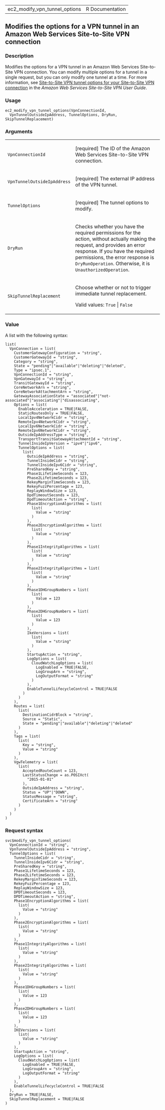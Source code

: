<table style="width: 100%;">
<tbody>
<tr class="odd">
<td>ec2_modify_vpn_tunnel_options</td>
<td style="text-align: right;">R Documentation</td>
</tr>
</tbody>
</table>

## Modifies the options for a VPN tunnel in an Amazon Web Services Site-to-Site VPN connection

### Description

Modifies the options for a VPN tunnel in an Amazon Web Services
Site-to-Site VPN connection. You can modify multiple options for a
tunnel in a single request, but you can only modify one tunnel at a
time. For more information, see [Site-to-Site VPN tunnel options for
your Site-to-Site VPN
connection](https://docs.aws.amazon.com/vpn/latest/s2svpn/VPNTunnels.html)
in the *Amazon Web Services Site-to-Site VPN User Guide*.

### Usage

    ec2_modify_vpn_tunnel_options(VpnConnectionId,
      VpnTunnelOutsideIpAddress, TunnelOptions, DryRun, SkipTunnelReplacement)

### Arguments

<table>
<colgroup>
<col style="width: 35%" />
<col style="width: 65%" />
</colgroup>
<tbody>
<tr class="odd">
<td><code
id="ec2_modify_vpn_tunnel_options_:_VpnConnectionId">VpnConnectionId</code></td>
<td><p>[required] The ID of the Amazon Web Services Site-to-Site VPN
connection.</p></td>
</tr>
<tr class="even">
<td><code
id="ec2_modify_vpn_tunnel_options_:_VpnTunnelOutsideIpAddress">VpnTunnelOutsideIpAddress</code></td>
<td><p>[required] The external IP address of the VPN tunnel.</p></td>
</tr>
<tr class="odd">
<td><code
id="ec2_modify_vpn_tunnel_options_:_TunnelOptions">TunnelOptions</code></td>
<td><p>[required] The tunnel options to modify.</p></td>
</tr>
<tr class="even">
<td><code id="ec2_modify_vpn_tunnel_options_:_DryRun">DryRun</code></td>
<td><p>Checks whether you have the required permissions for the action,
without actually making the request, and provides an error response. If
you have the required permissions, the error response is
<code>DryRunOperation</code>. Otherwise, it is
<code>UnauthorizedOperation</code>.</p></td>
</tr>
<tr class="odd">
<td><code
id="ec2_modify_vpn_tunnel_options_:_SkipTunnelReplacement">SkipTunnelReplacement</code></td>
<td><p>Choose whether or not to trigger immediate tunnel
replacement.</p>
<p>Valid values: <code>True</code> | <code>False</code></p></td>
</tr>
</tbody>
</table>

### Value

A list with the following syntax:

    list(
      VpnConnection = list(
        CustomerGatewayConfiguration = "string",
        CustomerGatewayId = "string",
        Category = "string",
        State = "pending"|"available"|"deleting"|"deleted",
        Type = "ipsec.1",
        VpnConnectionId = "string",
        VpnGatewayId = "string",
        TransitGatewayId = "string",
        CoreNetworkArn = "string",
        CoreNetworkAttachmentArn = "string",
        GatewayAssociationState = "associated"|"not-associated"|"associating"|"disassociating",
        Options = list(
          EnableAcceleration = TRUE|FALSE,
          StaticRoutesOnly = TRUE|FALSE,
          LocalIpv4NetworkCidr = "string",
          RemoteIpv4NetworkCidr = "string",
          LocalIpv6NetworkCidr = "string",
          RemoteIpv6NetworkCidr = "string",
          OutsideIpAddressType = "string",
          TransportTransitGatewayAttachmentId = "string",
          TunnelInsideIpVersion = "ipv4"|"ipv6",
          TunnelOptions = list(
            list(
              OutsideIpAddress = "string",
              TunnelInsideCidr = "string",
              TunnelInsideIpv6Cidr = "string",
              PreSharedKey = "string",
              Phase1LifetimeSeconds = 123,
              Phase2LifetimeSeconds = 123,
              RekeyMarginTimeSeconds = 123,
              RekeyFuzzPercentage = 123,
              ReplayWindowSize = 123,
              DpdTimeoutSeconds = 123,
              DpdTimeoutAction = "string",
              Phase1EncryptionAlgorithms = list(
                list(
                  Value = "string"
                )
              ),
              Phase2EncryptionAlgorithms = list(
                list(
                  Value = "string"
                )
              ),
              Phase1IntegrityAlgorithms = list(
                list(
                  Value = "string"
                )
              ),
              Phase2IntegrityAlgorithms = list(
                list(
                  Value = "string"
                )
              ),
              Phase1DHGroupNumbers = list(
                list(
                  Value = 123
                )
              ),
              Phase2DHGroupNumbers = list(
                list(
                  Value = 123
                )
              ),
              IkeVersions = list(
                list(
                  Value = "string"
                )
              ),
              StartupAction = "string",
              LogOptions = list(
                CloudWatchLogOptions = list(
                  LogEnabled = TRUE|FALSE,
                  LogGroupArn = "string",
                  LogOutputFormat = "string"
                )
              ),
              EnableTunnelLifecycleControl = TRUE|FALSE
            )
          )
        ),
        Routes = list(
          list(
            DestinationCidrBlock = "string",
            Source = "Static",
            State = "pending"|"available"|"deleting"|"deleted"
          )
        ),
        Tags = list(
          list(
            Key = "string",
            Value = "string"
          )
        ),
        VgwTelemetry = list(
          list(
            AcceptedRouteCount = 123,
            LastStatusChange = as.POSIXct(
              "2015-01-01"
            ),
            OutsideIpAddress = "string",
            Status = "UP"|"DOWN",
            StatusMessage = "string",
            CertificateArn = "string"
          )
        )
      )
    )

### Request syntax

    svc$modify_vpn_tunnel_options(
      VpnConnectionId = "string",
      VpnTunnelOutsideIpAddress = "string",
      TunnelOptions = list(
        TunnelInsideCidr = "string",
        TunnelInsideIpv6Cidr = "string",
        PreSharedKey = "string",
        Phase1LifetimeSeconds = 123,
        Phase2LifetimeSeconds = 123,
        RekeyMarginTimeSeconds = 123,
        RekeyFuzzPercentage = 123,
        ReplayWindowSize = 123,
        DPDTimeoutSeconds = 123,
        DPDTimeoutAction = "string",
        Phase1EncryptionAlgorithms = list(
          list(
            Value = "string"
          )
        ),
        Phase2EncryptionAlgorithms = list(
          list(
            Value = "string"
          )
        ),
        Phase1IntegrityAlgorithms = list(
          list(
            Value = "string"
          )
        ),
        Phase2IntegrityAlgorithms = list(
          list(
            Value = "string"
          )
        ),
        Phase1DHGroupNumbers = list(
          list(
            Value = 123
          )
        ),
        Phase2DHGroupNumbers = list(
          list(
            Value = 123
          )
        ),
        IKEVersions = list(
          list(
            Value = "string"
          )
        ),
        StartupAction = "string",
        LogOptions = list(
          CloudWatchLogOptions = list(
            LogEnabled = TRUE|FALSE,
            LogGroupArn = "string",
            LogOutputFormat = "string"
          )
        ),
        EnableTunnelLifecycleControl = TRUE|FALSE
      ),
      DryRun = TRUE|FALSE,
      SkipTunnelReplacement = TRUE|FALSE
    )
